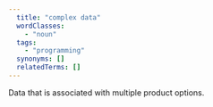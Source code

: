 ```yaml
---
  title: "complex data"
  wordClasses:
    - "noun"
  tags:
    - "programming"
  synonyms: []
  relatedTerms: []
---
```

Data that is associated with multiple product options.
